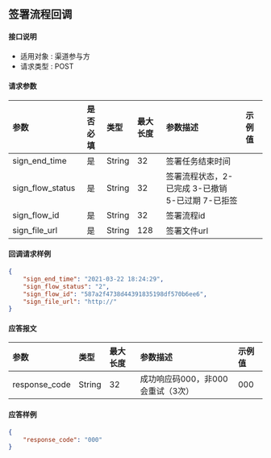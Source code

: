 ## 签署流程回调

#### 接口说明

* 适用对象 : 渠道参与方
* 请求类型 : POST

#### 请求参数
| 参数 | 是否必填 | 类型 | 最大长度 | 参数描述 | 示例值 |
|:----|:-------:|:-----|:-------|:--------|:------|
| sign_end_time | 是 | String | 32 | 签署任务结束时间 |  |
| sign_flow_status | 是 | String | 32 | 签署流程状态，2-已完成 3-已撤销 5-已过期 7-已拒签 |  |
| sign_flow_id | 是 | String | 32 | 签署流程id |  |
| sign_file_url | 是 | String | 128 | 签署文件url |  |

#### 回调请求样例
```json
{
    "sign_end_time": "2021-03-22 18:24:29",
    "sign_flow_status": "2",
    "sign_flow_id": "587a2f4738d44391835198df570b6ee6",
    "sign_file_url": "http://"
}
```

#### 应答报文

| 参数 | 类型 | 最大长度 | 参数描述 | 示例值 |
|:----|:----|:--------|:--------|:------|
| response_code | String | 32 | 成功响应码000，非000会重试（3次） | 000 |

#### 应答样例
```json
{
    "response_code": "000"
}
```

